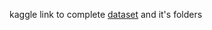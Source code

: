 
kaggle link to complete [dataset](https://www.kaggle.com/meowmeowmeowmeowmeow/gtsrb-german-traffic-sign) and it's folders
